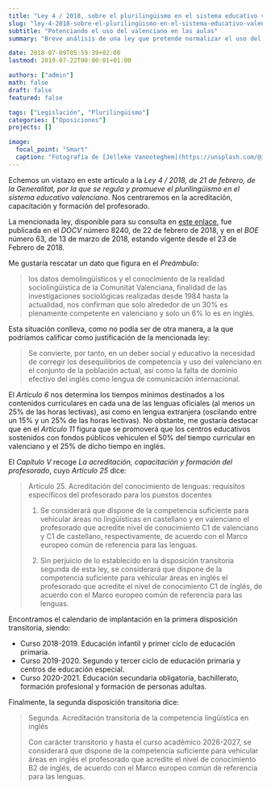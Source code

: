 ```yaml
---
title: "Ley 4 / 2018, sobre el plurilingüismo en el sistema educativo valenciano"
slug: "ley-4-2018-sobre-el-plurilingüismo-en-el-sistema-educativo-valenciano"
subtitle: "Potenciando el uso del valenciano en las aulas"
summary: "Breve análisis de una ley que pretende normalizar el uso del valenciano y potenciar el del inglés."

date: 2018-07-09T05:59:39+02:00
lastmod: 2019-07-22T00:00:01+01:00

authors: ["admin"]
math: false
draft: false
featured: false

tags: ["Legislación", "Plurilingüismo"]
categories: ["Oposiciones"]
projects: []

image:
  focal_point: "Smart"
  caption: "Fotografía de [Jelleke Vanooteghem](https://unsplash.com/@ilumire), disponible en [Unsplash](https://unsplash.com/photos/2OCh8tuNsBo)."
---
```


Echemos un vistazo en este artículo a la *Ley 4 / 2018, de 21 de febrero, de la Generalitat, por la que se regula y promueve el plurilingüismo en el sistema educativo valenciano*. Nos centraremos en la acreditación, capacitación y formación del profesorado.

La mencionada ley, disponible para su consulta en [este enlace](https://www.dogv.gva.es/datos/2018/02/22/pdf/2018_1773.pdf), fue publicada en el *DOCV* número 8240, de 22 de febrero de 2018, y en el *BOE* número 63, de 13 de marzo de 2018, estando vigente desde el 23 de Febrero de 2018.

Me gustaría rescatar un dato que figura en el *Preámbulo*:

> los datos demolingüísticos y el conocimiento de la realidad sociolingüística de la Comunitat Valenciana, finalidad de las investigaciones sociológicas realizadas desde 1984 hasta la actualidad, nos confirman que solo alrededor de un 30% es plenamente competente en valenciano y solo un 6% lo es en inglés.

Esta situación conlleva, como no podía ser de otra manera, a la que podríamos calificar como justificación de la mencionada ley:

> Se convierte, por tanto, en un deber social y educativo la necesidad de corregir los desequilibrios de competencia y uso del valenciano en el conjunto de la población actual, así como la falta de dominio efectivo del inglés como lengua de comunicación internacional.

El *Artículo 6* nos determina los tiempos mínimos destinados a los contenidos curriculares en cada una de las lenguas oficiales (al menos un 25% de las horas lectivas), así como en lengua extranjera (oscilando entre un 15% y un 25% de las horas lectivas). No obstante, me gustaría destacar que en el *Artículo 11* figura que se promoverá que los centros educativos sostenidos con fondos públicos vehiculen el 50% del tiempo curricular en valenciano y el 25% de dicho tiempo en inglés.

El *Capítulo V* recoge *La acreditación, capacitación y formación del profesorado*, cuyo *Artículo 25* dice:

> Artículo 25. Acreditación del conocimiento de lenguas: requisitos específicos del profesorado para los puestos docentes
> 
> 1. Se considerará que dispone de la competencia suficiente para vehicular áreas no lingüísticas en castellano y en valenciano el profesorado que acredite nivel de conocimiento C1 de valenciano y C1 de castellano, respectivamente, de acuerdo con el Marco europeo común de referencia para las lenguas.
> 
> 2. Sin perjuicio de lo establecido en la disposición transitoria segunda de esta ley, se considerará que dispone de la competencia suficiente para vehicular áreas en inglés el profesorado que acredite el nivel de conocimiento C1 de inglés, de acuerdo con el Marco europeo común de referencia para las lenguas.

Encontramos el calendario de implantación en la primera disposición transitoria, siendo:

- Curso 2018-2019. Educación infantil y primer ciclo de educación primaria.
- Curso 2019-2020. Segundo y tercer ciclo de educación primaria y centros de educación especial.
- Curso 2020-2021. Educación secundaria obligatoria, bachillerato, formación profesional y formación de personas adultas.

Finalmente, la segunda disposición transitoria dice:

> Segunda. Acreditación transitoria de la competencia lingüística en
inglés
>
> Con carácter transitorio y hasta el curso académico 2026-2027, se considerará que dispone de la competencia suficiente para vehicular áreas en inglés el profesorado que acredite el nivel de conocimiento B2 de inglés, de acuerdo con el Marco europeo común de referencia para las lenguas.
